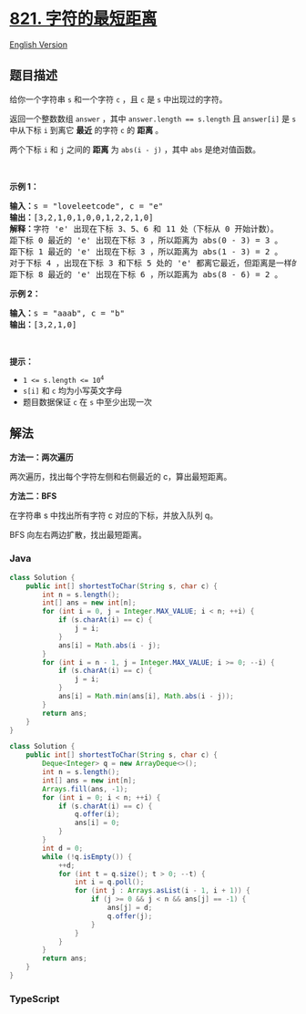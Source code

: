 # [821. 字符的最短距离](https://leetcode.cn/problems/shortest-distance-to-a-character)

[English Version](/solution/0800-0899/0821.Shortest%20Distance%20to%20a%20Character/README_EN.md)

## 题目描述

<!-- 这里写题目描述 -->

<p>给你一个字符串 <code>s</code> 和一个字符 <code>c</code> ，且 <code>c</code> 是 <code>s</code> 中出现过的字符。</p>

<p>返回一个整数数组 <code>answer</code> ，其中 <code>answer.length == s.length</code> 且 <code>answer[i]</code> 是 <code>s</code> 中从下标 <code>i</code> 到离它 <strong>最近</strong> 的字符 <code>c</code> 的 <strong>距离</strong> 。</p>

<p>两个下标&nbsp;<code>i</code> 和 <code>j</code> 之间的 <strong>距离</strong> 为 <code>abs(i - j)</code> ，其中 <code>abs</code> 是绝对值函数。</p>

<p>&nbsp;</p>

<p><strong>示例 1：</strong></p>

<pre>
<strong>输入：</strong>s = "loveleetcode", c = "e"
<strong>输出：</strong>[3,2,1,0,1,0,0,1,2,2,1,0]
<strong>解释：</strong>字符 'e' 出现在下标 3、5、6 和 11 处（下标从 0 开始计数）。
距下标 0 最近的 'e' 出现在下标 3 ，所以距离为 abs(0 - 3) = 3 。
距下标 1 最近的 'e' 出现在下标 3 ，所以距离为 abs(1 - 3) = 2 。
对于下标 4 ，出现在下标 3 和下标 5 处的 'e' 都离它最近，但距离是一样的 abs(4 - 3) == abs(4 - 5) = 1 。
距下标 8 最近的 'e' 出现在下标 6 ，所以距离为 abs(8 - 6) = 2 。
</pre>

<p><strong>示例 2：</strong></p>

<pre>
<strong>输入：</strong>s = "aaab", c = "b"
<strong>输出：</strong>[3,2,1,0]
</pre>

<p>&nbsp;</p>
<strong>提示：</strong>

<ul>
	<li><code>1 &lt;= s.length &lt;= 10<sup>4</sup></code></li>
	<li><code>s[i]</code> 和 <code>c</code> 均为小写英文字母</li>
	<li>题目数据保证 <code>c</code> 在 <code>s</code> 中至少出现一次</li>
</ul>

## 解法

**方法一：两次遍历**

两次遍历，找出每个字符左侧和右侧最近的 c，算出最短距离。

**方法二：BFS**

在字符串 s 中找出所有字符 c 对应的下标，并放入队列 q。

BFS 向左右两边扩散，找出最短距离。

### **Java**

```java
class Solution {
    public int[] shortestToChar(String s, char c) {
        int n = s.length();
        int[] ans = new int[n];
        for (int i = 0, j = Integer.MAX_VALUE; i < n; ++i) {
            if (s.charAt(i) == c) {
                j = i;
            }
            ans[i] = Math.abs(i - j);
        }
        for (int i = n - 1, j = Integer.MAX_VALUE; i >= 0; --i) {
            if (s.charAt(i) == c) {
                j = i;
            }
            ans[i] = Math.min(ans[i], Math.abs(i - j));
        }
        return ans;
    }
}
```

```java
class Solution {
    public int[] shortestToChar(String s, char c) {
        Deque<Integer> q = new ArrayDeque<>();
        int n = s.length();
        int[] ans = new int[n];
        Arrays.fill(ans, -1);
        for (int i = 0; i < n; ++i) {
            if (s.charAt(i) == c) {
                q.offer(i);
                ans[i] = 0;
            }
        }
        int d = 0;
        while (!q.isEmpty()) {
            ++d;
            for (int t = q.size(); t > 0; --t) {
                int i = q.poll();
                for (int j : Arrays.asList(i - 1, i + 1)) {
                    if (j >= 0 && j < n && ans[j] == -1) {
                        ans[j] = d;
                        q.offer(j);
                    }
                }
            }
        }
        return ans;
    }
}
```

### **TypeScript**
